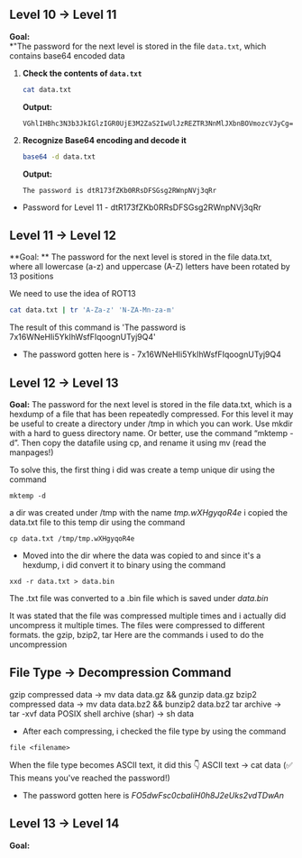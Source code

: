 
## Level 10 → Level 11  

**Goal:**  
*"The password for the next level is stored in the file `data.txt`, which contains base64 encoded data

1. **Check the contents of `data.txt`**  
   ```bash
   cat data.txt
   ```
   **Output:**  
   ```
   VGhlIHBhc3N3b3JkIGlzIGR0UjE3M2ZaS2IwUlJzREZTR3NnMlJXbnBOVmozcVJyCg==
   ```

2. **Recognize Base64 encoding and decode it**  
   ```bash
   base64 -d data.txt
   ```
   **Output:**  
   ```
   The password is dtR173fZKb0RRsDFSGsg2RWnpNVj3qRr
   ```

- Password for Level 11 -  dtR173fZKb0RRsDFSGsg2RWnpNVj3qRr

## Level 11 -> Level 12
**Goal: ** The password for the next level is stored in the file data.txt, where all lowercase (a-z) and uppercase (A-Z) letters
 have been rotated by 13 positions

We need to use the idea of ROT13
```bash
cat data.txt | tr 'A-Za-z' 'N-ZA-Mn-za-m'
```

The result of this command is 'The password is 7x16WNeHIi5YkIhWsfFIqoognUTyj9Q4'

- The password gotten here is - 7x16WNeHIi5YkIhWsfFIqoognUTyj9Q4


## Level 12 -> Level 13

**Goal:** 
The password for the next level is stored in the file data.txt, which is a hexdump of a file that has been repeatedly compressed.
For this level it may be useful to create a directory under /tmp in which you can work. Use mkdir with a hard to guess directory
name. Or better, use the command “mktemp -d”. Then copy the datafile using cp, and rename it using mv (read the manpages!)

To solve this, the first thing i did was create a temp unique dir using the command
```
mktemp -d
```
a dir was created under /tmp with the name *tmp.wXHgyqoR4e*
i copied the data.txt file to this temp dir using the command
```
cp data.txt /tmp/tmp.wXHgyqoR4e
```
- Moved into the dir where the data was copied to and since it's a hexdump, i did convert it to binary using the command
```
xxd -r data.txt > data.bin
```
The .txt file was converted to a .bin file which is saved under *data.bin*

It was stated that the file was compressed multiple times and i actually did uncompress it multiple times. The files were
compressed to different formats. the gzip, bzip2, tar
Here are the commands i used to do the uncompression

## File Type ->	Decompression Command
gzip compressed data ->	mv data data.gz && gunzip data.gz
bzip2 compressed data ->	mv data data.bz2 && bunzip2 data.bz2
tar archive ->	tar -xvf data
POSIX shell archive (shar) ->	sh data

- After each compressing, i checked the file type by using the command
```
file <filename>
```
When the file type becomes ASCII text, it did this 👇
ASCII text ->	cat data (✅ This means you've reached the password!)

- The password gotten here is *FO5dwFsc0cbaIiH0h8J2eUks2vdTDwAn*

## Level 13 -> Level 14
**Goal:** 


